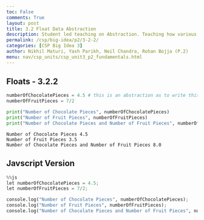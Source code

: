 ```yaml
---
toc: False
comments: True
layout: post
title: 3.2 Float Data Abstraction
description: Student led teaching on Abstraction. Teaching how various data types can use abstraction for copmutational efficiency.
permalink: /csp/big-idea/p2/3-2-2/
categories: [CSP Big Idea 3]
author: Nikhil Maturi, Yash Parikh, Neil Chandra, Rohan Bojja (P.2)
menu: nav/csp_units/csp_unit3_p2_fundamentals.html
---
```


## Floats - 3.2.2


```python
numberOfChocolatePieces = 4.5 # this is an abstraction as to write this with integers you would have to write 9/2 which adds complexity
numberOfFruitPieces = 7/2

print("Number of Chocolate Pieces", numberOfChocolatePieces)
print("Number of Fruit Pieces", numberOfFruitPieces)
print("Number of Chocolate Pieces and Number of Fruit Pieces", numberOfChocolatePieces + numberOfFruitPieces)
```

    Number of Chocolate Pieces 4.5
    Number of Fruit Pieces 3.5
    Number of Chocolate Pieces and Number of Fruit Pieces 8.0


## Javscript Version


```python
%%js
let numberOfChocolatePieces = 4.5;
let numberOfFruitPieces = 7/2;

console.log("Number of Chocolate Pieces", numberOfChocolatePieces);
console.log("Number of Fruit Pieces", numberOfFruitPieces);
console.log("Number of Chocolate Pieces and Number of Fruit Pieces", numberOfChocolatePieces + numberOfFruitPieces);
```

<div id="output1"></div>

<script>
// JavaScript variables
let numberOfChocolatePieces = 4.5;
let numberOfFruitPieces = 7 / 2;

// Select the output element
let outputElement1 = document.getElementById("output1");

// Display the output
outputElement1.innerHTML += `
  <p>Number of Chocolate Pieces: ${numberOfChocolatePieces}</p>
  <p>Number of Fruit Pieces: ${numberOfFruitPieces}</p>
  <p>Total Pieces (Chocolate + Fruit): ${numberOfChocolatePieces + numberOfFruitPieces}</p>
`;
</script>
